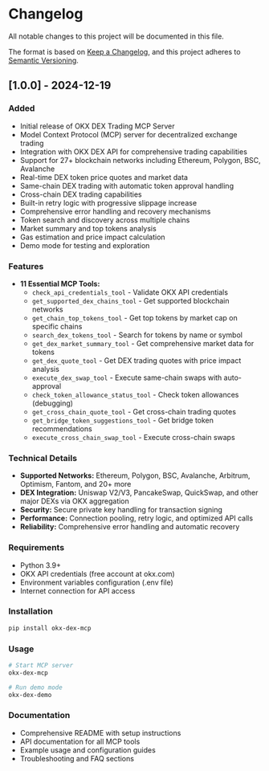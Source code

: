 # Changelog

All notable changes to this project will be documented in this file.

The format is based on [Keep a Changelog](https://keepachangelog.com/en/1.0.0/),
and this project adheres to [Semantic Versioning](https://semver.org/spec/v2.0.0.html).

## [1.0.0] - 2024-12-19

### Added
- Initial release of OKX DEX Trading MCP Server
- Model Context Protocol (MCP) server for decentralized exchange trading
- Integration with OKX DEX API for comprehensive trading capabilities
- Support for 27+ blockchain networks including Ethereum, Polygon, BSC, Avalanche
- Real-time DEX token price quotes and market data
- Same-chain DEX trading with automatic token approval handling
- Cross-chain DEX trading capabilities
- Built-in retry logic with progressive slippage increase
- Comprehensive error handling and recovery mechanisms
- Token search and discovery across multiple chains
- Market summary and top tokens analysis
- Gas estimation and price impact calculation
- Demo mode for testing and exploration

### Features
- **11 Essential MCP Tools:**
  - `check_api_credentials_tool` - Validate OKX API credentials
  - `get_supported_dex_chains_tool` - Get supported blockchain networks
  - `get_chain_top_tokens_tool` - Get top tokens by market cap on specific chains
  - `search_dex_tokens_tool` - Search for tokens by name or symbol
  - `get_dex_market_summary_tool` - Get comprehensive market data for tokens
  - `get_dex_quote_tool` - Get DEX trading quotes with price impact analysis
  - `execute_dex_swap_tool` - Execute same-chain swaps with auto-approval
  - `check_token_allowance_status_tool` - Check token allowances (debugging)
  - `get_cross_chain_quote_tool` - Get cross-chain trading quotes
  - `get_bridge_token_suggestions_tool` - Get bridge token recommendations
  - `execute_cross_chain_swap_tool` - Execute cross-chain swaps

### Technical Details
- **Supported Networks:** Ethereum, Polygon, BSC, Avalanche, Arbitrum, Optimism, Fantom, and 20+ more
- **DEX Integration:** Uniswap V2/V3, PancakeSwap, QuickSwap, and other major DEXs via OKX aggregation
- **Security:** Secure private key handling for transaction signing
- **Performance:** Connection pooling, retry logic, and optimized API calls
- **Reliability:** Comprehensive error handling and automatic recovery

### Requirements
- Python 3.9+
- OKX API credentials (free account at okx.com)
- Environment variables configuration (.env file)
- Internet connection for API access

### Installation
```bash
pip install okx-dex-mcp
```

### Usage
```bash
# Start MCP server
okx-dex-mcp

# Run demo mode
okx-dex-demo
```

### Documentation
- Comprehensive README with setup instructions
- API documentation for all MCP tools
- Example usage and configuration guides
- Troubleshooting and FAQ sections 